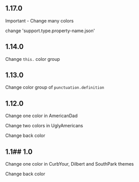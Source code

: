 ## 1.17.0 

Important - Change many colors

change     'support.type.property-name.json'

## 1.14.0 

Change `this.` color group

## 1.13.0 

Change color group of `punctuation.definition`

## 1.12.0 

Change one color in AmericanDad 

Change two colors in UglyAmericans

Change back color

## 1.1## 1.0

Change one color in CurbYour, Dilbert and SouthPark themes

Change back color
